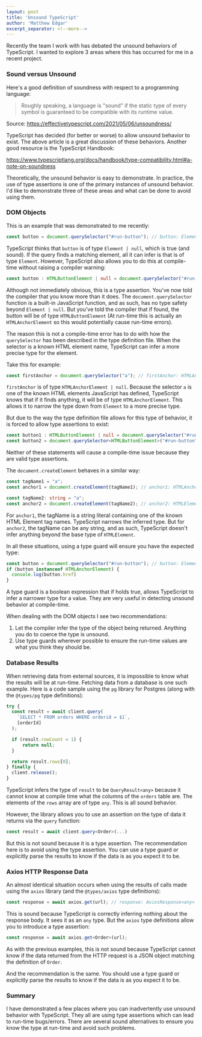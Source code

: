 ```yaml
---
layout: post
title: 'Unsound TypeScript'
author: 'Matthew Edgar'
excerpt_separator: <!--more-->
---
```


Recently the team I work with has debated the unsound behaviors of TypeScript. I wanted to explore 3 areas where this has occurred for me in a recent project.

<!--more-->

### Sound versus Unsound 

Here's a good definition of soundness with respect to a programming language:

> Roughly speaking, a language is "sound" if the static type of every symbol is guaranteed to be compatible with its runtime value.

Source: https://effectivetypescript.com/2021/05/06/unsoundness/

TypeScript has decided (for better or worse) to allow unsound behavior to exist. The above article is a great discussion of these behaviors. Another good resource is the TypeScript Handbook:

https://www.typescriptlang.org/docs/handbook/type-compatibility.html#a-note-on-soundness

Theoretically, the unsound behavior is easy to demonstrate. In practice, the use of type assertions is one of the primary instances of unsound behavior. I'd like to demonstrate three of these areas and what can be done to avoid using them.

### DOM Objects

This is an example that was demonstrated to me recently:

```typescript
const button = document.querySelector("#run-button"); // button: Element | null
```

TypeScript thinks that `button` is of type `Element | null`, which is true (and sound). If the query finds a matching element, all it can infer is that is of type `Element`. However, TypeScript also allows you to do this at compile-time without raising a compiler warning:

```typescript
const button : HTMLButtonElement | null = document.querySelector("#run-button");
```

Although not immediately obvious, this is a type assertion. You've now told the compiler that you know more than it does. The `document.querySelector` function is a built-in JavaScript function, and as such, has no type safety beyond `Element | null`. But you've told the compiler that if found, the button will be of type `HTMLButtonElement` (At run-time this is actually an `HTMLAnchorElement` so this would potentially cause run-time errors).

The reason this is not a compile-time error has to do with how the `querySelector` has been described in the type definition file. When the selector is a known HTML element name, TypeScript can infer a more precise type for the element. 

Take this for example:

```typescript
const firstAnchor = document.querySelector("a"); // firstAnchor: HTMLAnchorElement | null
```

`firstAnchor` is of type `HTMLAnchorElement | null`. Because the selector `a` is one of the known HTML elements JavaScript has defined, TypeScript knows that if it finds anything, it will be of type `HTMLAnchorElement`. This allows it to narrow the type down from `Element` to a more precise type.

But due to the way the type definition file allows for this type of behavior, it is forced to allow type assertions to exist:

```typescript
const button1 : HTMLButtonElement | null = document.querySelector("#run-button");
const button2 = document.querySelector<HTMLButtonElement>("#run-button");
```

Neither of these statements will cause a compile-time issue because they are valid type assertions.

The `document.createElement` behaves in a similar way:

```typescript
const tagName1 = "a";
const anchor1 = document.createElement(tagName1); // anchor1: HTMLAnchorElement

const tagName2: string = "a";
const anchor2 = document.createElement(tagName2); // anchor2: HTMLElement
```

For `anchor1`, the tagName is a string literal containing one of the known HTML Element tag names. TypeScript narrows the inferred type. But for `anchor2`, the tagName can be any string, and as such, TypeScript doesn't infer anything beyond the base type of `HTMLElement`.

In all these situations, using a type guard will ensure you have the expected type:

```typescript
const button = document.querySelector("#run-button"); // button: Element | null
if (button instanceof HTMLAnchorElement) {
  console.log(button.href)
}
```

A type guard is a boolean expression that if holds true, allows TypeScript to infer a narrower type for a value. They are very useful in detecting unsound behavior at compile-time. 

When dealing with the DOM objects I see two recommendations:

1. Let the compiler infer the type of the object being returned. Anything you do to coerce the type is unsound.
2. Use type guards wherever possible to ensure the run-time values are what you think they should be.

### Database Results

When retrieving data from external sources, it is impossible to know what the results will be at run-time. Fetching data from a database is one such example. Here is a code sample using the `pg` library for Postgres (along with the `@types/pg` type definitions):

```typescript
try {
  const result = await client.query(
    `SELECT * FROM orders WHERE orderid = $1`,
    [orderId]
  );

  if (result.rowCount < 1) {
      return null;
  }

  return result.rows[0];
} finally {
  client.release();
}
```

TypeScript infers the type of `result` to be `QueryResult<any>` because it cannot know at compile time what the columns of the `orders` table are. The elements of the `rows` array are of type `any`. This is all sound behavior.

However, the library allows you to use an assertion on the type of data it returns via the `query` function:

```typescript
const result = await client.query<Order>(...)
```

But this is not sound because it is a type assertion. The recommendation here is to avoid using the type assertion. You can use a type guard or explicitly parse the results to know if the data is as you expect it to be.

### Axios HTTP Response Data

An almost identical situation occurs when using the results of calls made using the `axios` library (and the `@types/axios` type definitions):

```typescript
const response = await axios.get(url); // response: AxiosResponse<any>
```

This is sound because TypeScript is correctly inferring nothing about the response body. It sees it as an `any` type. But the `axios` type definitions allow you to introduce a type assertion:

```typescript
const response = await axios.get<Order>(url);
```

As with the previous examples, this is not sound because TypeScript cannot know if the data returned from the HTTP request is a JSON object matching the definition of `Order`. 

And the recommendation is the same. You should use a type guard or explicitly parse the results to know if the data is as you expect it to be.

### Summary

I have demonstrated a few places where you can inadvertently use unsound behavior with TypeScript. They all are using type assertions which can lead to run-time bugs/errors. There are several sound alternatives to ensure you know the type at run-time and avoid such problems. 
